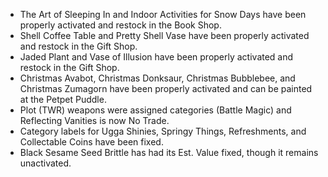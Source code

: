 ---
---

- The Art of Sleeping In and Indoor Activities for Snow Days have been properly activated and restock in the Book Shop.
- Shell Coffee Table and Pretty Shell Vase have been properly activated and restock in the Gift Shop.
- Jaded Plant and Vase of Illusion have been properly activated and restock in the Gift Shop.
- Christmas Avabot, Christmas Donksaur, Christmas Bubblebee, and Christmas Zumagorn have been properly activated and can be painted at the Petpet Puddle.
- Plot (TWR) weapons were assigned categories (Battle Magic) and Reflecting Vanities is now No Trade.
- Category labels for Ugga Shinies, Springy Things, Refreshments, and Collectable Coins have been fixed.
- Black Sesame Seed Brittle has had its Est. Value fixed, though it remains unactivated.